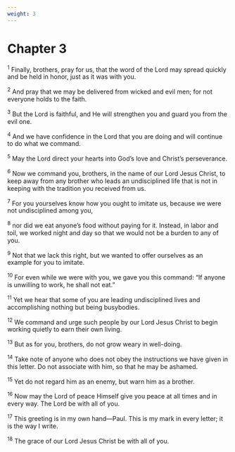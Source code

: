 ```yaml
---
weight: 3
---
```


# Chapter 3

<sup>1</sup> Finally, brothers, pray for us, that the word of the Lord may spread quickly and be held in honor, just as it was with you. 

<sup>2</sup> And pray that we may be delivered from wicked and evil men; for not everyone holds to the faith. 

<sup>3</sup> But the Lord is faithful, and He will strengthen you and guard you from the evil one. 

<sup>4</sup> And we have confidence in the Lord that you are doing and will continue to do what we command. 

<sup>5</sup> May the Lord direct your hearts into God’s love and Christ’s perseverance. 

<sup>6</sup> Now we command you, brothers, in the name of our Lord Jesus Christ, to keep away from any brother who leads an undisciplined life that is not in keeping with the tradition you received from us. 

<sup>7</sup> For you yourselves know how you ought to imitate us, because we were not undisciplined among you, 

<sup>8</sup> nor did we eat anyone’s food without paying for it. Instead, in labor and toil, we worked night and day so that we would not be a burden to any of you. 

<sup>9</sup> Not that we lack this right, but we wanted to offer ourselves as an example for you to imitate. 

<sup>10</sup> For even while we were with you, we gave you this command: “If anyone is unwilling to work, he shall not eat.” 

<sup>11</sup> Yet we hear that some of you are leading undisciplined lives and accomplishing nothing but being busybodies. 

<sup>12</sup> We command and urge such people by our Lord Jesus Christ to begin working quietly to earn their own living. 

<sup>13</sup> But as for you, brothers, do not grow weary in well-doing. 

<sup>14</sup> Take note of anyone who does not obey the instructions we have given in this letter. Do not associate with him, so that he may be ashamed. 

<sup>15</sup> Yet do not regard him as an enemy, but warn him as a brother. 

<sup>16</sup> Now may the Lord of peace Himself give you peace at all times and in every way. The Lord be with all of you. 

<sup>17</sup> This greeting is in my own hand—Paul. This is my mark in every letter; it is the way I write. 

<sup>18</sup> The grace of our Lord Jesus Christ be with all of you.

